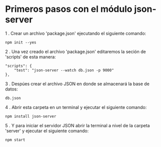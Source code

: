 # Primeros pasos con el módulo json-server

1 . Crear un archivo 'package.json' ejecutando el siguiente comando:

    npm init --yes

2 . Una vez creado el archivo 'package.json' editaremos la seción de 'scripts' de esta manera:

    "scripts": {
        "test": "json-server --watch db.json -p 9000"
    },

3 . Despúes crear el archivo JSON en donde se almacenará la base de datos:

    db.json 

4 . Abrir esta carpeta en un terminal y ejecutar el siguiente comando:

    npm install json-server

5 . Y para iniciar el servidor JSON abrir la terminal a nivel de la carpeta 'server' y ejecutar el siguiente comando:

    npm start
